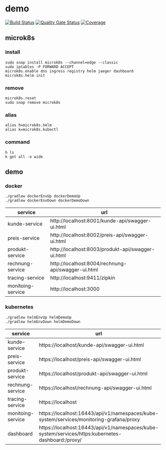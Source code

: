 # demo

[![Build Status](https://travis-ci.org/octopus-prime/demo.svg?branch=master)](https://travis-ci.org/octopus-prime/demo)
[![Quality Gate Status](https://sonarcloud.io/api/project_badges/measure?project=octopus-prime_demo&metric=alert_status)](https://sonarcloud.io/dashboard?id=octopus-prime_demo)
[![Coverage](https://sonarcloud.io/api/project_badges/measure?project=octopus-prime_demo&metric=coverage)](https://sonarcloud.io/dashboard?id=octopus-prime_demo)

## microk8s

### install

```
sudo snap install microk8s --channel=edge --classic
sudo iptables -P FORWARD ACCEPT
microk8s.enable dns ingress registry helm jaeger dashboard
microk8s.helm init
```

### remove

```
microk8s.reset
sudo snap remove microk8s
```

### alias

```
alias h=microk8s.helm
alias k=microk8s.kubectl
```

### command

```
h ls
k get all -o wide
```

## demo

### docker

```
./gradlew dockerEnvUp dockerDemoUp
./gradlew dockerEnvDown dockerDemoDown
```

| service           | url |
| ---               | --- |
| kunde-service     | http://localhost:8001/kunde-api/swagger-ui.html |
| preis-service     | http://localhost:8002/preis-api/swagger-ui.html |
| produkt-service   | http://localhost:8003/produkt-api/swagger-ui.html |
| rechnung-service  | http://localhost:8004/rechnung-api/swagger-ui.html |
| tracing-service   | http://localhost:9411/zipkin |
| monitoing-service | http://localhost:3000 |

### kubernetes

```
./gradlew helmEnvUp helmDemoUp
./gradlew helmEnvDown helmDemoDown
```

| service           | url |
| ---               | --- |
| kunde-service     | https://localhost/kunde-api/swagger-ui.html |
| preis-service     | https://localhost/preis-api/swagger-ui.html |
| produkt-service   | https://localhost/produkt-api/swagger-ui.html |
| rechnung-service  | https://localhost/rechnung-api/swagger-ui.html |
| tracing-service   | https://localhost |
| monitoing-service | https://localhost:16443/api/v1/namespaces/kube-system/services/monitoring-grafana/proxy |
| dashboard         | https://localhost:16443/api/v1/namespaces/kube-system/services/https:kubernetes-dashboard:/proxy/ |
